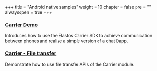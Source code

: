 +++
title = "Android native samples"
weight = 10
chapter = false
pre = ""
alwaysopen = true
+++

### [Carrier Demo](https://github.com/elastos/Elastos.NET.Carrier.Samples.Android)

Introduces how to use the Elastos Carrier SDK to achieve communication between phones and realize a simple version of a chat Dapp.

### [Carrier - File transfer](https://github.com/elastos/Elastos.NET.Carrier.Demo.FileTransfer.Android)

Demonstrate how to use file transfer APIs of the Carrier module.